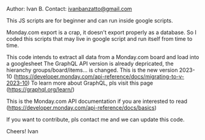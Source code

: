 Author: Ivan B.
Contact: ivanbanzatto@gmail.com

This JS scripts are for beginner and can run inside google scripts.

Monday.com export is a crap, it doesn't export properly as a database. So I coded this scripts that may live in google script and run itself from time to time.

This code intends to extract all data from a Monday.com board and load into a googlesheet
The GraphQL API version is already depricated, the hieranchy groups/board/items... is changed. This is the new version 2023-10 (https://developer.monday.com/api-reference/docs/migrating-to-v-2023-10)
To learn more about GraphQL, pls visit this page (https://graphql.org/learn/)

This is the Monday.com API documentation if you are interested to read (https://developer.monday.com/api-reference/docs/basics)

If you want to contribute, pls contact me and we can update this code.

Cheers!
Ivan
